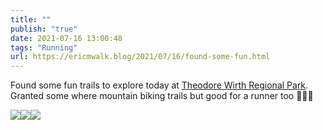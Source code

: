 ```yaml
---
title: ""
publish: "true"
date: 2021-07-16 13:00:48
tags: "Running"
url: https://ericmwalk.blog/2021/07/16/found-some-fun.html
---
```


Found some fun trails to explore today at [Theodore Wirth Regional Park](https://maps.apple.com/?q=Theodore%20Wirth%20Regional%20Park%0A1339%20Theodore%20Wirth%20Pkwy%0AGolden%20Valley%20MN%2055422%0AUnited%20States&ll=44.982258,-93.326381). Granted some where mountain biking trails but good for a runner too 🏃🏻‍♂️


![](https://ericmwalk.blog/uploads/2021/985fe93d53.jpg)![](https://ericmwalk.blog/uploads/2021/bb2072c2c7.jpg)![](https://ericmwalk.blog/uploads/2021/2185b16d87.jpg)